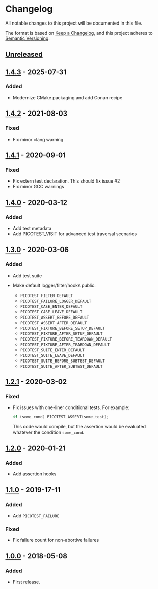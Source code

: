 # Changelog

All notable changes to this project will be documented in this file.

The format is based on [Keep a Changelog](https://keepachangelog.com/en/1.0.0/),
and this project adheres to [Semantic Versioning](https://semver.org/spec/v2.0.0.html).

## [Unreleased]

## [1.4.3] - 2025-07-31

### Added

- Modernize CMake packaging and add Conan recipe

## [1.4.2] - 2021-08-03

### Fixed

- Fix minor clang warning

## [1.4.1] - 2020-09-01

### Fixed

- Fix extern test declaration. This should fix issue #2
- Fix minor GCC warnings

## [1.4.0] - 2020-03-12

### Added

- Add test metadata
- Add PICOTEST_VISIT for advanced test traversal scenarios

## [1.3.0] - 2020-03-06

### Added

- Add test suite
- Make default logger/filter/hooks public:

  - `PICOTEST_FILTER_DEFAULT`
  - `PICOTEST_FAILURE_LOGGER_DEFAULT`
  - `PICOTEST_CASE_ENTER_DEFAULT`
  - `PICOTEST_CASE_LEAVE_DEFAULT`
  - `PICOTEST_ASSERT_BEFORE_DEFAULT`
  - `PICOTEST_ASSERT_AFTER_DEFAULT`
  - `PICOTEST_FIXTURE_BEFORE_SETUP_DEFAULT`
  - `PICOTEST_FIXTURE_AFTER_SETUP_DEFAULT`
  - `PICOTEST_FIXTURE_BEFORE_TEARDOWN_DEFAULT`
  - `PICOTEST_FIXTURE_AFTER_TEARDOWN_DEFAULT`
  - `PICOTEST_SUITE_ENTER_DEFAULT`
  - `PICOTEST_SUITE_LEAVE_DEFAULT`
  - `PICOTEST_SUITE_BEFORE_SUBTEST_DEFAULT`
  - `PICOTEST_SUITE_AFTER_SUBTEST_DEFAULT`

## [1.2.1] - 2020-03-02

### Fixed

- Fix issues with one-liner conditional tests. For example:

  ```c
  if (some_cond) PICOTEST_ASSERT(some_test);
  ```

  This code would compile, but the assertion would be evaluated whatever the condition `some_cond`.

## [1.2.0] - 2020-01-21

### Added

- Add assertion hooks

## [1.1.0] - 2019-17-11

### Added

- Add `PICOTEST_FAILURE`

### Fixed

- Fix failure count for non-abortive failures

## [1.0.0] - 2018-05-08

### Added

- First release.

[unreleased]: https://github.com/fredericbonnet/picotest/compare/v1.4.3...HEAD
[1.4.3]: https://github.com/fredericbonnet/picotest/compare/v1.4.2...v1.4.3
[1.4.2]: https://github.com/fredericbonnet/picotest/compare/v1.4.1...v1.4.2
[1.4.1]: https://github.com/fredericbonnet/picotest/compare/v1.4.0...v1.4.1
[1.4.0]: https://github.com/fredericbonnet/picotest/compare/v1.3.0...v1.4.0
[1.3.0]: https://github.com/fredericbonnet/picotest/compare/v1.2.1...v1.3.0
[1.2.1]: https://github.com/fredericbonnet/picotest/compare/v1.2.0...v1.2.1
[1.2.0]: https://github.com/fredericbonnet/picotest/compare/v1.1.0...v1.2.0
[1.1.0]: https://github.com/fredericbonnet/picotest/compare/v1.0.0...v1.1.0
[1.0.0]: https://github.com/fredericbonnet/picotest/releases/tag/v1.0.0
